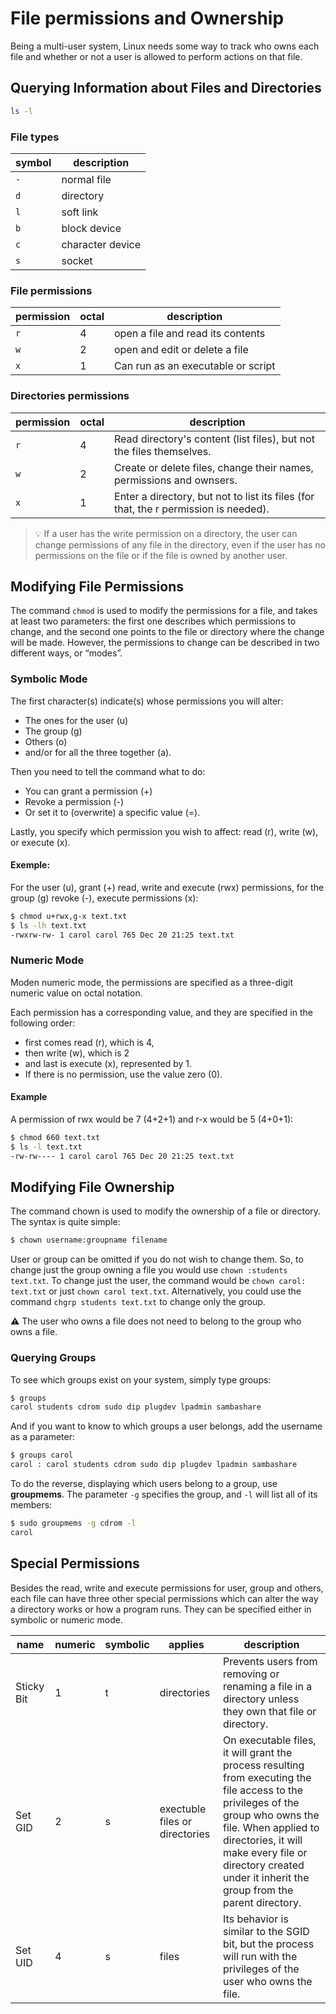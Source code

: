 # File permissions and Ownership

Being a multi-user system, Linux needs some way to track who owns each file and whether or not a user is allowed to perform actions on that file.

## Querying Information about Files and Directories


```sh
ls -l
```

### File types

symbol | description
-|-
`-` | normal file
`d` | directory
`l` | soft link
`b` | block device
`c` | character device
`s` | socket

### File permissions

permission | octal | description
-|-|- 
`r` | 4 | open a file and read its contents
`w` | 2 | open and edit or delete a file 
`x` | 1 | Can run as an executable or script

### Directories permissions

permission | octal | description
-|-|-
`r` | 4 | Read directory's content (list files), but not the files themselves.
`w` | 2 | Create or delete files, change their names, permissions and ownsers.
`x` | 1 | Enter a directory, but not to list its files (for that, the r permission is needed).

>💡 If a user has the write permission on a directory, the user can change permissions of any file in the directory, even if the user has no permissions on the file or if the file is owned by another user.

## Modifying File Permissions

The command `chmod` is used to modify the permissions for a file, and takes at least two parameters: the first one describes which permissions to change, and the second one points to the file or directory where the change will be made. However, the permissions to change can be described in two different ways, or “modes”.

### Symbolic Mode

The first character(s) indicate(s) whose permissions you will alter: 

- The ones for the user (u)
- The group (g)
- Others (o)
- and/or for all the three together (a).

Then you need to tell the command what to do: 

- You can grant a permission (+)
- Revoke a permission (-)
- Or set it to (overwrite) a specific value (=).

Lastly, you specify which permission you wish to affect: read (r), write (w), or execute (x).

#### Exemple:

For the user (u), grant (+) read, write and execute (rwx) permissions, for the group (g) revoke (-), execute permissions (x):

```sh
$ chmod u+rwx,g-x text.txt
$ ls -lh text.txt
-rwxrw-rw- 1 carol carol 765 Dec 20 21:25 text.txt
```

### Numeric Mode

Moden numeric mode, the permissions are specified as a three-digit numeric value on octal notation.

Each permission has a corresponding value, and they are specified in the following order: 

- first comes read (r), which is 4, 
- then write (w), which is 2 
- and last is execute (x), represented by 1. 
- If there is no permission, use the value zero (0). 

#### Example

A permission of rwx would be 7 (4+2+1) and r-x would be 5 (4+0+1):

```sh
$ chmod 660 text.txt
$ ls -l text.txt
-rw-rw---- 1 carol carol 765 Dec 20 21:25 text.txt
```

## Modifying File Ownership

The command chown is used to modify the ownership of a file or directory. The syntax is quite simple:

```sh
$ chown username:groupname filename
```

User or group can be omitted if you do not wish to change them. So, to change just the group owning a file you would use `chown :students text.txt`. To change just the user, the command would be `chown carol: text.txt` or just `chown carol text.txt`. Alternatively, you could use the command `chgrp students text.txt` to change only the group.

⚠ The user who owns a file does not need to belong to the group who owns a file.

### Querying Groups

To see which groups exist on your system, simply type groups:

```sh
$ groups
carol students cdrom sudo dip plugdev lpadmin sambashare
```

And if you want to know to which groups a user belongs, add the username as a parameter:

```sh
$ groups carol
carol : carol students cdrom sudo dip plugdev lpadmin sambashare
```

To do the reverse, displaying which users belong to a group, use **groupmems**. The parameter `-g` specifies the group, and `-l` will list all of its members:

```sh
$ sudo groupmems -g cdrom -l
carol
```

## Special Permissions

Besides the read, write and execute permissions for user, group and others, each file can have three other special permissions which can alter the way a directory works or how a program runs. They can be specified either in symbolic or numeric mode.


name | numeric | symbolic | applies | description
-|-|-|-|-
Sticky Bit | 1 | t | directories | Prevents users from removing or renaming a file in a directory unless they own that file or directory.
Set GID | 2 | s | exectuble files or directories | On executable files, it will grant the process resulting from executing the file access to the privileges of the group who owns the file. When applied to directories, it will make every file or directory created under it inherit the group from the parent directory.
Set UID | 4 | s | files | Its behavior is similar to the SGID bit, but the process will run with the privileges of the user who owns the file.

